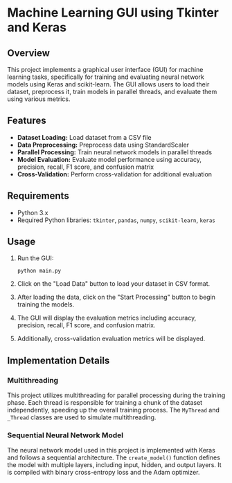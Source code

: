 # Machine Learning GUI using Tkinter and Keras

## Overview

This project implements a graphical user interface (GUI) for machine learning tasks, specifically for training and evaluating neural network models using Keras and scikit-learn. The GUI allows users to load their dataset, preprocess it, train models in parallel threads, and evaluate them using various metrics.

## Features

- **Dataset Loading:** Load dataset from a CSV file
- **Data Preprocessing:** Preprocess data using StandardScaler
- **Parallel Processing:** Train neural network models in parallel threads
- **Model Evaluation:** Evaluate model performance using accuracy, precision, recall, F1 score, and confusion matrix
- **Cross-Validation:** Perform cross-validation for additional evaluation

## Requirements

- Python 3.x
- Required Python libraries: `tkinter`, `pandas`, `numpy`, `scikit-learn`, `keras`


## Usage

1. Run the GUI:
    ```
    python main.py
    ```

2. Click on the "Load Data" button to load your dataset in CSV format.
3. After loading the data, click on the "Start Processing" button to begin training the models.
4. The GUI will display the evaluation metrics including accuracy, precision, recall, F1 score, and confusion matrix.
5. Additionally, cross-validation evaluation metrics will be displayed.

## Implementation Details

### Multithreading

This project utilizes multithreading for parallel processing during the training phase. Each thread is responsible for training a chunk of the dataset independently, speeding up the overall training process. The `MyThread` and `_Thread` classes are used to simulate multithreading.

### Sequential Neural Network Model

The neural network model used in this project is implemented with Keras and follows a sequential architecture. The `create_model()` function defines the model with multiple layers, including input, hidden, and output layers. It is compiled with binary cross-entropy loss and the Adam optimizer.

